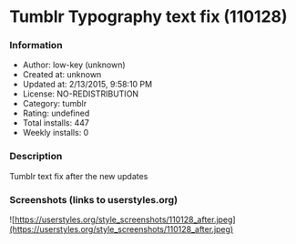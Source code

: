 # Tumblr Typography text fix (110128)

### Information
- Author: low-key (unknown)
- Created at: unknown
- Updated at: 2/13/2015, 9:58:10 PM
- License: NO-REDISTRIBUTION
- Category: tumblr
- Rating: undefined
- Total installs: 447
- Weekly installs: 0


### Description
Tumblr text fix after the new updates


### Screenshots (links to userstyles.org)
![https://userstyles.org/style_screenshots/110128_after.jpeg](https://userstyles.org/style_screenshots/110128_after.jpeg)


